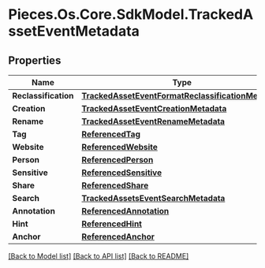 # Pieces.Os.Core.SdkModel.TrackedAssetEventMetadata

## Properties

Name | Type | Description | Notes
------------ | ------------- | ------------- | -------------
**Reclassification** | [**TrackedAssetEventFormatReclassificationMetadata**](TrackedAssetEventFormatReclassificationMetadata.md) |  | [optional] 
**Creation** | [**TrackedAssetEventCreationMetadata**](TrackedAssetEventCreationMetadata.md) |  | [optional] 
**Rename** | [**TrackedAssetEventRenameMetadata**](TrackedAssetEventRenameMetadata.md) |  | [optional] 
**Tag** | [**ReferencedTag**](ReferencedTag.md) |  | [optional] 
**Website** | [**ReferencedWebsite**](ReferencedWebsite.md) |  | [optional] 
**Person** | [**ReferencedPerson**](ReferencedPerson.md) |  | [optional] 
**Sensitive** | [**ReferencedSensitive**](ReferencedSensitive.md) |  | [optional] 
**Share** | [**ReferencedShare**](ReferencedShare.md) |  | [optional] 
**Search** | [**TrackedAssetsEventSearchMetadata**](TrackedAssetsEventSearchMetadata.md) |  | [optional] 
**Annotation** | [**ReferencedAnnotation**](ReferencedAnnotation.md) |  | [optional] 
**Hint** | [**ReferencedHint**](ReferencedHint.md) |  | [optional] 
**Anchor** | [**ReferencedAnchor**](ReferencedAnchor.md) |  | [optional] 

[[Back to Model list]](../README.md#documentation-for-models) [[Back to API list]](../README.md#documentation-for-api-endpoints) [[Back to README]](../README.md)

